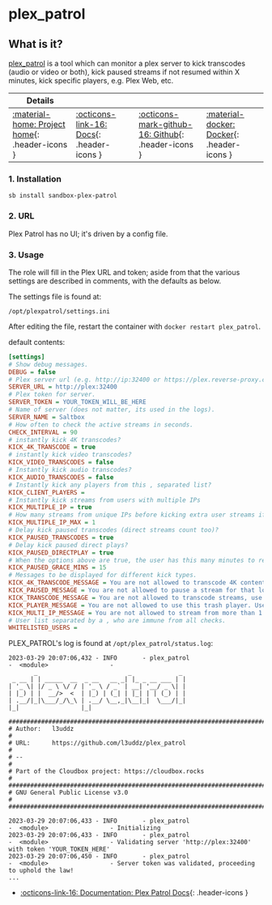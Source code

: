 # plex_patrol

## What is it?

[plex_patrol](https://github.com/l3uddz/plex_patrol) is a tool which can monitor a plex server to kick transcodes (audio or video or both), kick paused streams if not resumed within X minutes, kick specific players, e.g. Plex Web, etc.

| Details     |             |             |             |
|-------------|-------------|-------------|-------------|
| [:material-home: Project home](https://github.com/l3uddz/plex_patrol){: .header-icons } | [:octicons-link-16: Docs](https://github.com/l3uddz/plex_patrol){: .header-icons } | [:octicons-mark-github-16: Github](https://github.com/l3uddz/plex_patrol){: .header-icons } | [:material-docker: Docker](https://hub.docker.com/r/cloudb0x/plex_patrol){: .header-icons }|

### 1. Installation

``` shell
sb install sandbox-plex-patrol
```

### 2. URL

Plex Patrol has no UI; it's driven by a config file.

### 3. Usage

The role will fill in the Plex URL and token; aside from that the various settings are described in comments, with the defaults as below.

The settings file is found at:

```shell
/opt/plexpatrol/settings.ini
```

After editing the file, restart the container with `docker restart plex_patrol`.

default contents:

```ini
[settings]
# Show debug messages.
DEBUG = false
# Plex server url (e.g. http://ip:32400 or https://plex.reverse-proxy.com)
SERVER_URL = http://plex:32400
# Plex token for server.
SERVER_TOKEN = YOUR_TOKEN_WILL_BE_HERE
# Name of server (does not matter, its used in the logs).
SERVER_NAME = Saltbox
# How often to check the active streams in seconds.
CHECK_INTERVAL = 90
# instantly kick 4K transcodes?
KICK_4K_TRANSCODE = true
# instantly kick video transcodes?
KICK_VIDEO_TRANSCODES = false
# Instantly kick audio transcodes?
KICK_AUDIO_TRANSCODES = false
# Instantly kick any players from this , separated list?
KICK_CLIENT_PLAYERS =
# Instantly kick streams from users with multiple IPs
KICK_MULTIPLE_IP = true
# How many streams from unique IPs before kicking extra user streams if above is true.
KICK_MULTIPLE_IP_MAX = 1
# Delay kick paused transcodes (direct streams count too)?
KICK_PAUSED_TRANSCODES = true
# Delay kick paused direct plays?
KICK_PAUSED_DIRECTPLAY = true
# When the options above are true, the user has this many minutes to resume, otherwise kick.
KICK_PAUSED_GRACE_MINS = 15
# Messages to be displayed for different kick types.
KICK_4K_TRANSCODE_MESSAGE = You are not allowed to transcode 4K content, fix your settings!
KICK_PAUSED_MESSAGE = You are not allowed to pause a stream for that long... cya!
KICK_TRANSCODE_MESSAGE = You are not allowed to transcode streams, use a better client!
KICK_PLAYER_MESSAGE = You are not allowed to use this trash player. Use the official software from www.plex.tv/downloads -> Get An App!!!
KICK_MULTI_IP_MESSAGE = You are not allowed to stream from more than 1 IP address!
# User list separated by a , who are immune from all checks.
WHITELISTED_USERS =
```

PLEX_PATROL's log is found at `/opt/plex_patrol/status.log`:

```shell
2023-03-29 20:07:06,432 - INFO       - plex_patrol                              -  <module>                 -
       _                         _             _
 _ __ | | _____  __  _ __   __ _| |_ _ __ ___ | |
| '_ \| |/ _ \ \/ / | '_ \ / _` | __| '__/ _ \| |
| |_) | |  __/>  <  | |_) | (_| | |_| | | (_) | |
| .__/|_|\___/_/\_\ | .__/ \__,_|\__|_|  \___/|_|
|_|                 |_|

#########################################################################
# Author:   l3uddz                                                      #
# URL:      https://github.com/l3uddz/plex_patrol                       #
# --                                                                    #
# Part of the Cloudbox project: https://cloudbox.rocks                  #
#########################################################################
# GNU General Public License v3.0                                       #
#########################################################################

2023-03-29 20:07:06,433 - INFO       - plex_patrol                              -  <module>                 - Initializing
2023-03-29 20:07:06,433 - INFO       - plex_patrol                              -  <module>                 - Validating server 'http://plex:32400' with token 'YOUR_TOKEN_HERE'
2023-03-29 20:07:06,450 - INFO       - plex_patrol                              -  <module>                 - Server token was validated, proceeding to uphold the law!
...
```

- [:octicons-link-16: Documentation: Plex Patrol Docs](https://github.com/l3uddz/plex_patrol){: .header-icons }
